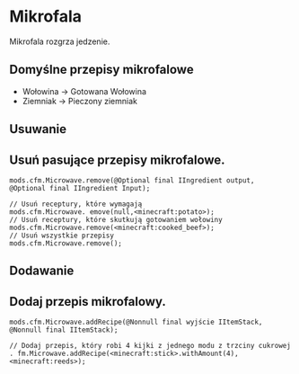 # Mikrofala

Mikrofala rozgrza jedzenie.

## Domyślne przepisy mikrofalowe

- Wołowina -> Gotowana Wołowina
- Ziemniak -> Pieczony ziemniak

## Usuwanie

## Usuń pasujące przepisy mikrofalowe.

```zenscript
mods.cfm.Microwave.remove(@Optional final IIngredient output, @Optional final IIngredient Input);

// Usuń receptury, które wymagają
mods.cfm.Microwave. emove(null,<minecraft:potato>);
// Usuń receptury, które skutkują gotowaniem wołowiny
mods.cfm.Microwave.remove(<minecraft:cooked_beef>);
// Usuń wszystkie przepisy
mods.cfm.Microwave.remove();
```

## Dodawanie

## Dodaj przepis mikrofalowy.

```zenscript
mods.cfm.Microwave.addRecipe(@Nonnull final wyjście IItemStack, @Nonnull final IItemStack);

// Dodaj przepis, który robi 4 kijki z jednego modu z trzciny cukrowej
. fm.Microwave.addRecipe(<minecraft:stick>.withAmount(4),<minecraft:reeds>);
```